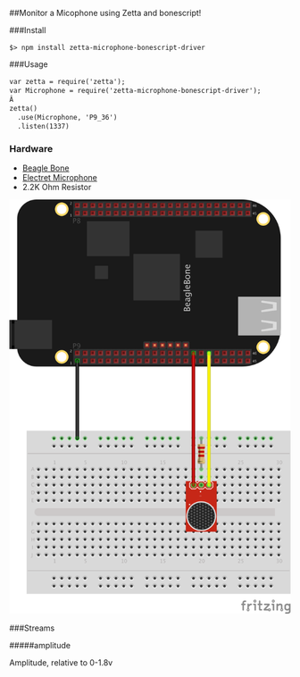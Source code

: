 ##Monitor a Micophone using Zetta and bonescript!

###Install

```
$> npm install zetta-microphone-bonescript-driver
```

###Usage

```
var zetta = require('zetta');
var Microphone = require('zetta-microphone-bonescript-driver');
Â
zetta()
  .use(Microphone, 'P9_36')
  .listen(1337)
```

### Hardware

* [Beagle Bone](http://beagleboard.org/black)
* [Electret Microphone](https://www.sparkfun.com/products/9964)
* 2.2K Ohm Resistor

![Hookup Diagram](docs/hookup_diagram_bb.png)

###Streams

#####amplitude

Amplitude, relative to 0-1.8v
